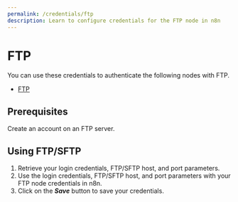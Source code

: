 ```yaml
---
permalink: /credentials/ftp
description: Learn to configure credentials for the FTP node in n8n
---
```


# FTP

You can use these credentials to authenticate the following nodes with FTP.
- [FTP](../../nodes-library/core-nodes/FTP/README.md)

## Prerequisites

Create an account on an FTP server. 

## Using FTP/SFTP

1. Retrieve your login credentials, FTP/SFTP host, and port parameters.
2. Use the login credentials, FTP/SFTP host, and port parameters with your FTP node credentials in n8n.
3. Click on the ***Save*** button to save your credentials.